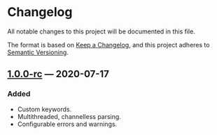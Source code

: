 # Changelog

All notable changes to this project will be documented in this file.

The format is based on [Keep a Changelog][],
and this project adheres to [Semantic Versioning][].

## [1.0.0-rc][] — 2020-07-17

### Added

-   Custom keywords.
-   Multithreaded, channelless parsing.
-   Configurable errors and warnings.

[keep a changelog]: https://keepachangelog.com/en/1.0.0/

[semantic versioning]: https://semver.org/spec/v2.0.0.html

[1.0.0-rc]: https://github.com/mishamyrt/checode/releases/tag/v1.0.0-rc
